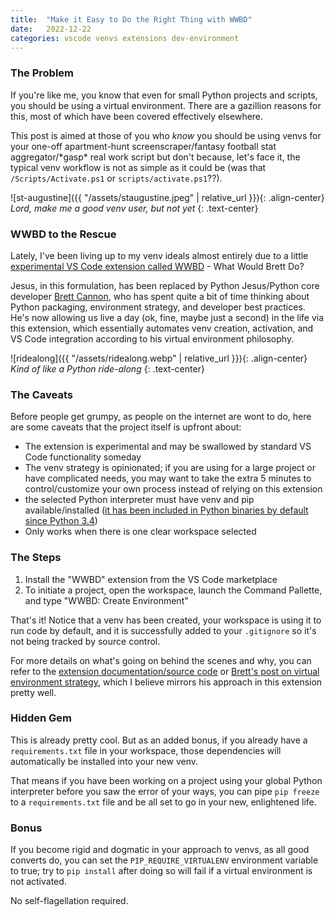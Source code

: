 ```yaml
---
title:  "Make it Easy to Do the Right Thing with WWBD"
date:   2022-12-22
categories: vscode venvs extensions dev-environment
---
```


### The Problem

If you're like me, you know that even for small Python projects and scripts, you should be using a virtual environment. There are a gazillion reasons for this, most of which have been covered effectively elsewhere.

<!-- excerpt-end -->

This post is aimed at those of you who *know* you should be using venvs for your one-off apartment-hunt screenscraper/fantasy football stat aggregator/\*gasp\* real work script but don't because, let's face it, the typical venv workflow is not as simple as it could be (was that `/Scripts/Activate.ps1` or `scripts/activate.ps1`??).

![st-augustine]({{ "/assets/staugustine.jpeg" | relative_url }}){: .align-center}
*Lord, make me a good venv user, but not yet*
{: .text-center}

### WWBD to the Rescue

Lately, I've been living up to my venv ideals almost entirely due to a little [experimental VS Code extension called WWBD](https://visualstudiomagazine.com/articles/2022/06/10/wwbd.aspx) - What Would Brett Do?

Jesus, in this formulation, has been replaced by Python Jesus/Python core developer [Brett Cannon](https://fosstodon.org/@brettcannon
), who has spent quite a bit of time thinking about Python packaging, environment strategy, and developer best practices. He's now allowing us live a day (ok, fine, maybe just a second) in the life via this extension, which essentially automates venv creation, activation, and VS Code integration according to his virtual environment philosophy.

![ridealong]({{ "/assets/ridealong.webp" | relative_url }}){: .align-center}
*Kind of like a Python ride-along*
{: .text-center}

### The Caveats

Before people get grumpy, as people on the internet are wont to do, here are some caveats that the project itself is upfront about:

- The extension is experimental and may be swallowed by standard VS Code functionality someday
- The venv strategy is opinionated; if you are using for a large project or have complicated needs, you may want to take the extra 5 minutes to control/customize your own process instead of relying on this extension
- the selected Python interpreter must have venv and pip available/installed ([it has been included in Python binaries by default since Python 3.4](https://peps.python.org/pep-0453/))
- Only works when there is one clear workspace selected

### The Steps

1. Install the "WWBD" extension from the VS Code marketplace
1. To initiate a project, open the workspace, launch the Command Pallette, and type "WWBD: Create Environment"

That's it! Notice that a venv has been created, your workspace is using it to run code by default, and it is successfully added to your `.gitignore` so it's not being tracked by source control.

For more details on what's going on behind the scenes and why, you can refer to the [extension documentation/source code](https://github.com/brettcannon/WWBD) or [Brett's post on virtual environment strategy](https://python1233.rssing.com/chan-44877200/article12053.html), which I believe mirrors his approach in this extension pretty well.

### Hidden Gem

This is already pretty cool. But as an added bonus, if you already have a `requirements.txt` file in your workspace, those dependencies will automatically be installed into your new venv.

That means if you have been working on a project using your global Python interpreter before you saw the error of your ways, you can pipe `pip freeze` to a `requirements.txt` file and be all set to go in your new, enlightened life.

### Bonus

If you become rigid and dogmatic in your approach to venvs, as all good converts do, you can set the `PIP_REQUIRE_VIRTUALENV` environment variable to true; try to `pip install` after doing so will fail if a virtual environment is not activated.

No self-flagellation required.
